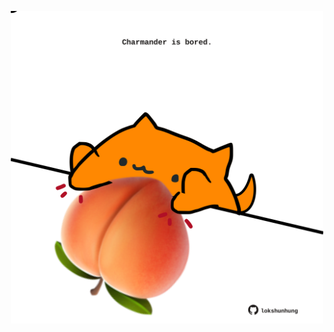 <!-- built at 21/02/2023, 24:01:35 UTC -->
<p align="center">
  <img width="500" height="500" src="./ReadmeImage.svg">
</p>
